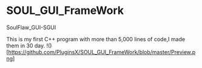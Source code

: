 # SOUL_GUI_FrameWork

SoulFlaw_GUI-SGUI

This is my first C++ program with more than 5,000 lines of code,I made them in 30 day.
!()[https://github.com/PluginsX/SOUL_GUI_FrameWork/blob/master/Preview.png]
